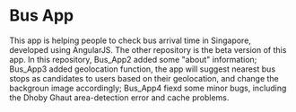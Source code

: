 # Bus App
This app is helping people to check bus arrival time in Singapore, developed using AngularJS.
The other repository is the beta version of this app.
In this repository, Bus_App2 added some "about" information;
Bus_App3 added geolocation function, the app will suggest nearest bus stops as candidates to users based on their geolocation, and change the backgroun image accordingly;
Bus_App4 fiexd some minor bugs, including the Dhoby Ghaut area-detection error and cache problems.
